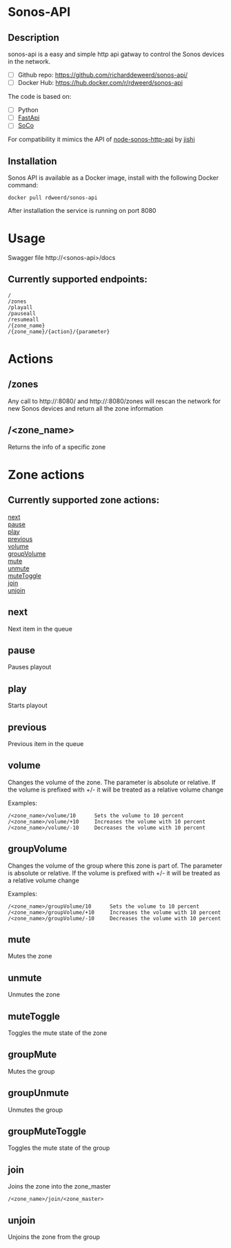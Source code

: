 # Sonos-API
## Description
sonos-api is a easy and simple http api gatway to control the Sonos devices in the network.

- [ ] Github repo: https://github.com/richarddeweerd/sonos-api/
- [ ] Docker Hub: https://hub.docker.com/r/rdweerd/sonos-api

The code is based on: 
- [ ] Python
- [ ] [FastApi](https://fastapi.tiangolo.com/)
- [ ] [SoCo](https://github.com/SoCo/SoCo)

For compatibility it mimics the API of [node-sonos-http-api](https://github.com/jishi/node-sonos-http-api) by [jishi](https://github.com/jishi)

## Installation
Sonos API is available as a Docker image, install with the following Docker command:
```
docker pull rdweerd/sonos-api
```

After installation the service is running on port 8080

# Usage

Swagger file http://\<sonos-api\>/docs

## Currently supported endpoints:
```
/
/zones
/playall
/pauseall
/resumeall
/{zone_name}
/{zone_name}/{action}/{parameter}
```


# Actions
## /zones
Any call to http://<sonos-api>:8080/ and http://<sonos-api>:8080/zones will rescan the network for new Sonos devices and return all the zone information
## /<zone_name>
Returns the info of a specific zone

# Zone actions
## Currently supported zone actions:

[next](#next)  
[pause](#pause)  
[play](#play)  
[previous](#previous)  
[volume](#volume)  
[groupVolume](#groupvolume)  
[mute](#mute)  
[unmute](#unmute)  
[muteToggle](#mutetoggle)  
[join](#join)  
[unjoin](#unjoin)  

## next
Next item in the queue
## pause
Pauses playout
## play
Starts playout
## previous
Previous item in the queue
## volume
Changes the volume of the zone.
The parameter is absolute or relative. If the volume is prefixed with +/- it will be treated as a relative volume change

Examples:

    /<zone_name>/volume/10      Sets the volume to 10 percent
    /<zone_name>/volume/+10     Increases the volume with 10 percent
    /<zone_name>/volume/-10     Decreases the volume with 10 percent

## groupVolume
Changes the volume of the group where this zone is part of.
The parameter is absolute or relative. If the volume is prefixed with +/- it will be treated as a relative volume change

Examples:

    /<zone_name>/groupVolume/10      Sets the volume to 10 percent
    /<zone_name>/groupVolume/+10     Increases the volume with 10 percent
    /<zone_name>/groupVolume/-10     Decreases the volume with 10 percent

## mute
Mutes the zone
## unmute
Unmutes the zone
## muteToggle
Toggles the mute state of the zone
## groupMute
Mutes the group
## groupUnmute
Unmutes the group
## groupMuteToggle
Toggles the mute state of the group
## join
Joins the zone into the zone_master

    /<zone_name>/join/<zone_master>
## unjoin
Unjoins the zone from the group
